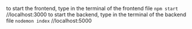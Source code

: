 to start the frontend, type in the terminal of the frontend file `npm start` //localhost:3000
to start the backend, type in the terminal of the backend file `nodemon index` //localhost:5000
